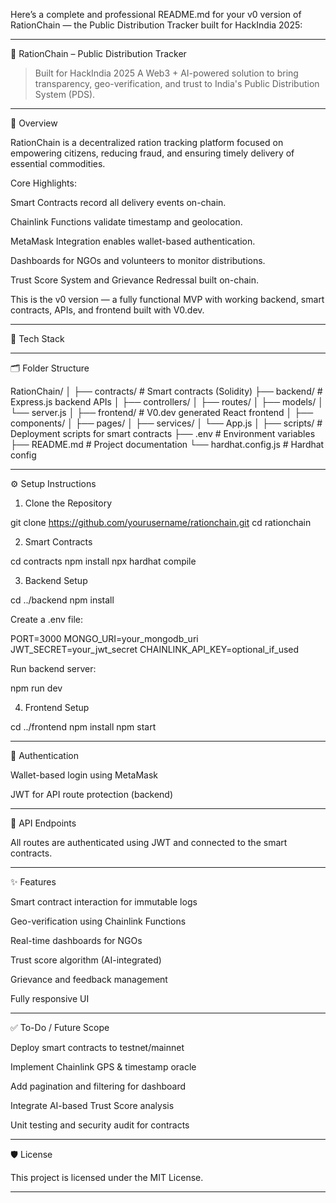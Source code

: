 Here’s a complete and professional README.md for your v0 version of RationChain — the Public Distribution Tracker built for HackIndia 2025:


---

🌾 RationChain – Public Distribution Tracker

> Built for HackIndia 2025
A Web3 + AI-powered solution to bring transparency, geo-verification, and trust to India's Public Distribution System (PDS).




---

🚀 Overview

RationChain is a decentralized ration tracking platform focused on empowering citizens, reducing fraud, and ensuring timely delivery of essential commodities.

Core Highlights:

Smart Contracts record all delivery events on-chain.

Chainlink Functions validate timestamp and geolocation.

MetaMask Integration enables wallet-based authentication.

Dashboards for NGOs and volunteers to monitor distributions.

Trust Score System and Grievance Redressal built on-chain.


This is the v0 version — a fully functional MVP with working backend, smart contracts, APIs, and frontend built with V0.dev.


---

🧱 Tech Stack


---

🗂 Folder Structure

RationChain/
│
├── contracts/              # Smart contracts (Solidity)
├── backend/                # Express.js backend APIs
│   ├── controllers/
│   ├── routes/
│   ├── models/
│   └── server.js
│
├── frontend/               # V0.dev generated React frontend
│   ├── components/
│   ├── pages/
│   ├── services/
│   └── App.js
│
├── scripts/                # Deployment scripts for smart contracts
├── .env                    # Environment variables
├── README.md               # Project documentation
└── hardhat.config.js       # Hardhat config


---

⚙ Setup Instructions

1. Clone the Repository

git clone https://github.com/yourusername/rationchain.git
cd rationchain

2. Smart Contracts

cd contracts
npm install
npx hardhat compile

3. Backend Setup

cd ../backend
npm install

Create a .env file:

PORT=3000
MONGO_URI=your_mongodb_uri
JWT_SECRET=your_jwt_secret
CHAINLINK_API_KEY=optional_if_used

Run backend server:

npm run dev

4. Frontend Setup

cd ../frontend
npm install
npm start


---

🔐 Authentication

Wallet-based login using MetaMask

JWT for API route protection (backend)



---

🧪 API Endpoints

All routes are authenticated using JWT and connected to the smart contracts.


---

✨ Features

Smart contract interaction for immutable logs

Geo-verification using Chainlink Functions

Real-time dashboards for NGOs

Trust score algorithm (AI-integrated)

Grievance and feedback management

Fully responsive UI



---

✅ To-Do / Future Scope

Deploy smart contracts to testnet/mainnet

Implement Chainlink GPS & timestamp oracle

Add pagination and filtering for dashboard

Integrate AI-based Trust Score analysis

Unit testing and security audit for contracts



---

🛡 License

This project is licensed under the MIT License.


---

